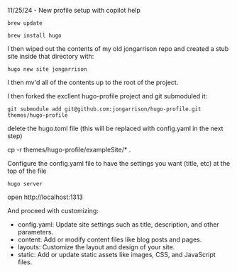 
11/25/24 - New profile setup with copilot help

    brew update

    brew install hugo

I then wiped out the contents of my old jongarrison repo and created a stub site inside that directory with:

    hugo new site jongarrison

I then mv'd all of the contents up to the root of the project.

I then forked the excllent hugo-profile project and git submoduled it:

    git submodule add git@github.com:jongarrison/hugo-profile.git themes/hugo-profile

delete the hugo.toml file (this will be replaced with config.yaml in the next step)

cp -r themes/hugo-profile/exampleSite/* .

Configure the config.yaml file to have the settings you want (title, etc) at the top of the file

    hugo server

open http://localhost:1313

And proceed with customizing:

* config.yaml: Update site settings such as title, description, and other parameters.
* content: Add or modify content files like blog posts and pages.
* layouts: Customize the layout and design of your site.
* static: Add or update static assets like images, CSS, and JavaScript files.



